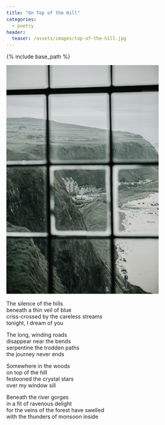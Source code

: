 ```yaml
---
title: "On Top of the Hill"
categories:
  - poetry
header:
  teaser: /assets/images/top-of-the-hill.jpg
---
```


{% include base_path %}

<img src="/assets/images/top-of-the-hill.jpg" width="400">

The silence of the hills  
beneath a thin veil of blue  
criss-crossed by the careless streams  
tonight, I dream of you

The long, winding roads  
disappear near the bends  
serpentine the trodden paths  
the journey never ends

Somewhere in the woods  
on top of the hill  
festooned the crystal stars  
over my window sill

Beneath the river gorges  
in a fit of ravenous delight  
for the veins of the forest have swelled  
with the thunders of monsoon inside
